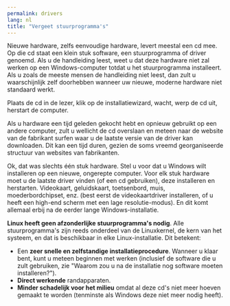 ```yaml
---
permalink: drivers
lang: nl
title: "Vergeet stuurprogramma's"
---
```


Nieuwe hardware, zelfs eenvoudige hardware, levert meestal een cd mee. Op die cd staat een klein stuk software, een stuurprogramma of driver genoemd. Als u de handleiding leest, weet u dat deze hardware niet zal werken op een Windows-computer totdat u het stuurprogramma installeert. Als u zoals de meeste mensen de handleiding niet leest, dan zult u waarschijnlijk zelf doorhebben wanneer uw nieuwe, moderne hardware niet standaard werkt.

Plaats de cd in de lezer, klik op de installatiewizard, wacht, werp de cd uit, herstart de computer.

Als u hardware een tijd geleden gekocht hebt en opnieuw gebruikt op een andere computer, zult u wellicht de cd overslaan en meteen naar de website van de fabrikant surfen waar u de laatste versie van de driver kan downloaden. Dit kan een tijd duren, gezien de soms vreemd georganiseerde structuur van websites van fabrikanten.

Ok, dat was slechts één stuk hardware. Stel u voor dat u Windows wilt installeren op een nieuwe, ongerepte computer. Voor elk stuk hardware moet u de laatste driver vinden (of een cd gebruiken), deze installeren en herstarten. Videokaart, geluidskaart, toetsenbord, muis, moederbordchipset, enz. (best eerst de videokaartdriver installeren, of u heeft een high-end scherm met een lage resolutie-modus). En dit komt allemaal erbij na de eerder lange Windows-installatie.

<b>Linux heeft geen afzonderlijke stuurprogramma's nodig</b>. Alle stuurprogramma's zijn reeds onderdeel van de Linuxkernel, de kern van het systeem, en dat is beschikbaar in elke Linux-installatie. Dit betekent:

<ul>
<li>Een <b>zeer snelle en zelfstandige installatieprocedure</b>. Wanneer u klaar bent, kunt u meteen beginnen met werken (inclusief de software die u zult gebruiken, zie "Waarom zou u na de installatie nog software moeten installeren?").</li>
<li><b>Direct werkende</b> randapparaten.</li>
<li><b>Minder schadelijk voor het milieu</b> omdat al deze cd's niet meer hoeven gemaakt te worden (tenminste als Windows deze niet meer nodig heeft).</li>
</ul>





